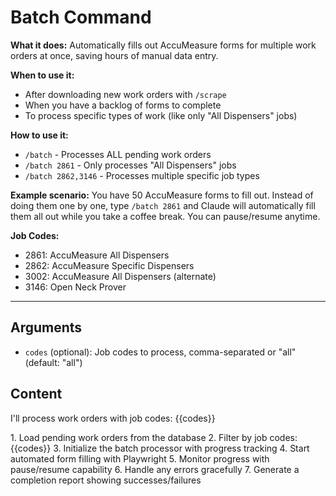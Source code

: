# Batch Command

**What it does:** Automatically fills out AccuMeasure forms for multiple work orders at once, saving hours of manual data entry.

**When to use it:**
- After downloading new work orders with `/scrape`
- When you have a backlog of forms to complete
- To process specific types of work (like only "All Dispensers" jobs)

**How to use it:**
- `/batch` - Processes ALL pending work orders
- `/batch 2861` - Only processes "All Dispensers" jobs
- `/batch 2862,3146` - Processes multiple specific job types

**Example scenario:** You have 50 AccuMeasure forms to fill out. Instead of doing them one by one, type `/batch 2861` and Claude will automatically fill them all out while you take a coffee break. You can pause/resume anytime.

**Job Codes:**
- 2861: AccuMeasure All Dispensers
- 2862: AccuMeasure Specific Dispensers
- 3002: AccuMeasure All Dispensers (alternate)
- 3146: Open Neck Prover

---

## Arguments

- `codes` (optional): Job codes to process, comma-separated or "all" (default: "all")

## Content

I'll process work orders with job codes: {{codes}}

<task>
1. Load pending work orders from the database
2. Filter by job codes: {{codes}}
3. Initialize the batch processor with progress tracking
4. Start automated form filling with Playwright
5. Monitor progress with pause/resume capability
6. Handle any errors gracefully
7. Generate a completion report showing successes/failures
</task>